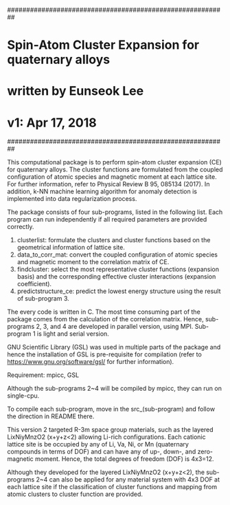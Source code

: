 ##########################################################
# Spin-Atom Cluster Expansion for quaternary alloys
# written by Eunseok Lee
# v1: Apr 17, 2018 
##########################################################

This computational package is to perform spin-atom cluster expansion (CE) for quaternary alloys. The cluster functions are formulated from the coupled configuration of atomic species and magnetic moment at each lattice site. For further information, refer to Physical Review B 95, 085134 (2017). In addition, k-NN machine learning algorithm for anomaly detection is implemented into data regularization process.

The package consists of four sub-programs, listed in the following list. Each program can run independently if all required parameters are provided correctly.

1) clusterlist: formulate the clusters and cluster functions based on the geometrical information of lattice site.
2) data_to_corr_mat: convert the coupled configuration of atomic species and magnetic moment to the correlation matrix of CE.
3) findcluster: select the most representative cluster functions (expansion basis) and the corresponding effective cluster interactions (expansion coefficient).
4) predictstructure_ce: predict the lowest energy structure using the result of sub-program 3.

The every code is written in C. The most time consuming part of the package comes from the calculation of the correlation matrix. Hence, sub-programs 2, 3, and 4 are developed in parallel version, using MPI. Sub-program 1 is light and serial version. 

GNU Scientific Library (GSL) was used in multiple parts of the package and hence the installation of GSL is pre-requisite for compilation (refer to https://www.gnu.org/software/gsl/ for further information).

Requirement: mpicc, GSL

Although the sub-programs 2~4 will be compiled by mpicc, they can run on single-cpu.

To compile each sub-program, move in the src_(sub-program) and follow the direction in README there.

This version 2 targeted R-3m space group materials, such as the layered LixNiyMnzO2 (x+y+z<2) allowing Li-rich configurations. Each cationic lattice site is be occupied by any of Li, Va, Ni, or Mn (quaternary compounds in terms of DOF) and can have any of up-, down-, and zero-magnetic moment. Hence, the total degrees of freedom (DOF) is 4x3=12.

Although they developed for the layered LixNiyMnzO2 (x+y+z<2), the sub-programs 2~4 can also be applied for any material system with 4x3 DOF at each lattice site if the classification of cluster functions and mapping from atomic clusters to cluster function are provided.
